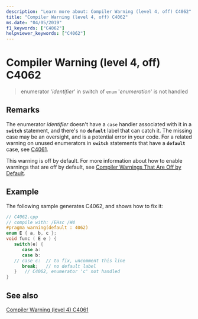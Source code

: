 ```yaml
---
description: "Learn more about: Compiler Warning (level 4, off) C4062"
title: "Compiler Warning (level 4, off) C4062"
ms.date: "04/05/2019"
f1_keywords: ["C4062"]
helpviewer_keywords: ["C4062"]
---
```

# Compiler Warning (level 4, off) C4062

> enumerator '*identifier*' in switch of `enum` '*enumeration*' is not handled

## Remarks

The enumerator *identifier* doesn't have a `case` handler associated with it in a **`switch`** statement, and there's no **`default`** label that can catch it. The missing case may be an oversight, and is a potential error in your code. For a related warning on unused enumerators in **`switch`** statements that have a **`default`** case, see [C4061](compiler-warning-level-4-c4061.md).

This warning is off by default. For more information about how to enable warnings that are off by default, see [Compiler Warnings That Are Off by Default](../../preprocessor/compiler-warnings-that-are-off-by-default.md).

## Example

The following sample generates C4062, and shows how to fix it:

```cpp
// C4062.cpp
// compile with: /EHsc /W4
#pragma warning(default : 4062)
enum E { a, b, c };
void func ( E e ) {
   switch(e) {
      case a:
      case b:
   // case c:  // to fix, uncomment this line
      break;   // no default label
   }   // C4062, enumerator 'c' not handled
}
```

## See also

[Compiler Warning (level 4) C4061](compiler-warning-level-4-c4061.md)
